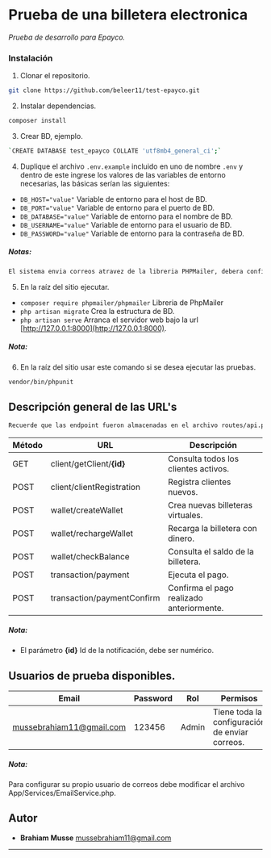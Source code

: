 # Prueba de una billetera electronica

_Prueba de desarrollo para Epayco._


### Instalación

1. Clonar el repositorio.

```sh 
git clone https://github.com/beleer11/test-epayco.git
```

2. Instalar dependencias.

```sh 
composer install
```
3. Crear BD, ejemplo.

```sh 
`CREATE DATABASE test_epayco COLLATE 'utf8mb4_general_ci';`
```

4. Duplique el archivo `.env.example` incluido en uno de nombre `.env` y dentro de este ingrese los valores de las variables de entorno necesarias, las básicas serían las siguientes:
- `DB_HOST="value"` Variable de entorno para el host de BD.
- `DB_PORT="value"` Variable de entorno para el puerto de BD.
- `DB_DATABASE="value"` Variable de entorno para el nombre de BD.
- `DB_USERNAME="value"` Variable de entorno para el usuario de BD.
- `DB_PASSWORD="value"` Variable de entorno para la contraseña de BD.

##### Notas:
```sh 
El sistema envia correos atravez de la libreria PHPMailer, debera configurar el correo gmail de preferencia para configurar las contraseñas de aplicaciones de gmail. Alli tendra que colocar con el nombre de PHPMailer. 
```

5. En la raíz del sitio ejecutar.
- `composer require phpmailer/phpmailer` Libreria de PhpMailer
- `php artisan migrate` Crea la estructura de BD. 
- `php artisan serve` Arranca el servidor web bajo la url [http://127.0.0.1:8000](http://127.0.0.1:8000).

##### Nota:
6. En la raíz del sitio usar este comando si se desea ejecutar las pruebas.
```sh 
vendor/bin/phpunit
```

## Descripción general de las URL's 

```sh 
Recuerde que las endpoint fueron almacenadas en el archivo routes/api.php
```
Método|URL|Descripción
 ------ | ------ | ------ 
GET|client/getClient/__{id}__|Consulta todos los clientes activos.
POST|client/clientRegistration|Registra clientes nuevos.
POST|wallet/createWallet|Crea nuevas billeteras virtuales.
POST|wallet/rechargeWallet|Recarga la billetera con dinero.
POST|wallet/checkBalance|Consulta el saldo de la billetera.
POST|transaction/payment|Ejecuta el pago.
POST|transaction/paymentConfirm|Confirma el pago realizado anteriormente.


##### Nota: 
- El parámetro __{id}__ Id de la notificación, debe ser numérico.

## Usuarios de prueba disponibles.

Email|Password|Rol|Permisos
 ------ | ------ | ------ | ------
mussebrahiam11@gmail.com|123456|Admin|Tiene toda la configuración de enviar correos.

##### Nota: 
Para configurar su propio usuario de correos debe modificar el archivo App/Services/EmailService.php.
## Autor️ 

* **Brahiam Musse** [mussebrahiam11@gmail.com](mailto:mussebrahiam11@gmail.com)


------------------------
